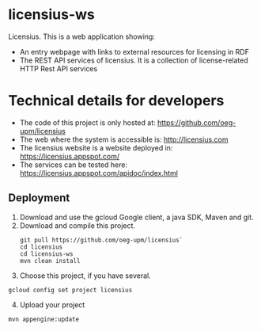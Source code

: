 # licensius-ws
Licensius. 
This is a web application showing:
* An entry webpage with links to external resources for licensing in RDF
* The REST API services of licensius. It is a collection of license-related HTTP Rest API services

# Technical details for developers

* The code of this project is only hosted at: https://github.com/oeg-upm/licensius
* The web where the system is accessible  is: http://licensius.com
* The licensius website is a website deployed in: https://licensius.appspot.com/
* The services can be tested here: https://licensius.appspot.com/apidoc/index.html

## Deployment
1. Download and use the gcloud Google client, a java SDK, Maven and git.
2. Download and compile this project. 
   ```
   git pull https://github.com/oeg-upm/licensius`
   cd licensius
   cd licensius-ws
   mvn clean install
   ``` 
3. Choose this project, if you have several. 
```
gcloud config set project licensius
```

4. Upload your project
```
mvn appengine:update  
```
